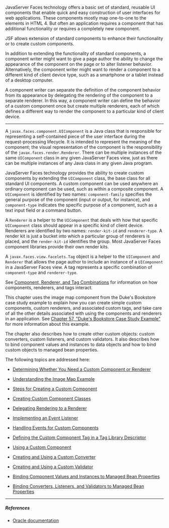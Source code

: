 JavaServer Faces technology offers a basic set of standard, reusable UI components that enable quick and easy construction of user interfaces for web applications.
These components mostly map one-to-one to the elements in HTML 4.
But often an application requires a component that has additional functionality or requires a completely new component.

JSF allows extension of standard components to enhance their functionality or to create custom components.

In addition to extending the functionality of standard components, a component writer might want to give a page author the ability to change the appearance of the component on the page or to alter listener behavior.
Alternatively, the component writer might want to render a component to a different kind of client device type, such as a smartphone or a tablet instead of a desktop computer.

A component writer can separate the definition of the component behavior from its appearance by delegating the rendering of the component to a separate renderer.
In this way, a component writer can define the behavior of a custom component once but create multiple renderers, each of which defines a different way to render the component to a particular kind of client device.

---

A `javax.faces.component.UIComponent` is a Java class that is responsible for representing a self-contained piece of the user interface during the request-processing lifecycle.
It is intended to represent the meaning of the component; the visual representation of the component is the responsibility of the `javax.faces.render.Renderer`. There can be multiple instances of the same `UIComponent` class in any given JavaServer Faces view, just as there can be multiple instances of any Java class in any given Java program.

JavaServer Faces technology provides the ability to create custom components by extending the `UIComponent` class, the base class for all standard UI components. A custom component can be used anywhere an ordinary component can be used, such as within a composite component. A `UIComponent` is identified by two names: `component-family` specifies the general purpose of the component (input or output, for instance), and `component-type` indicates the specific purpose of a component, such as a text input field or a command button.

A `Renderer` is a helper to the `UIComponent` that deals with how that specific `UIComponent` class should appear in a specific kind of client device. Renderers are identified by two names: `render-kit-id` and `renderer-type`. A render kit is just a bucket into which a particular group of renderers is placed, and the `render-kit-id` identifies the group. Most JavaServer Faces component libraries provide their own render kits.

A `javax.faces.view.facelets.Tag` object is a helper to the `UIComponent` and `Renderer` that allows the page author to include an instance of a `UIComponent` in a JavaServer Faces view. A tag represents a specific combination of `component-type` and `renderer-type`.

See [Component, Renderer, and Tag Combinations](https://docs.oracle.com/javaee/7/tutorial/jsf-custom001.htm#BNAVK) for information on how components, renderers, and tags interact.

This chapter uses the image map component from the Duke's Bookstore case study example to explain how you can create simple custom components, custom renderers, and associated custom tags, and take care of all the other details associated with using the components and renderers in an application. See [Chapter 57, "Duke's Bookstore Case Study Example"](https://docs.oracle.com/javaee/7/tutorial/dukes-bookstore.htm#GLNVI) for more information about this example.

The chapter also describes how to create other custom objects: custom converters, custom listeners, and custom validators. It also describes how to bind component values and instances to data objects and how to bind custom objects to managed bean properties.

The following topics are addressed here:

- [Determining Whether You Need a Custom Component or Renderer](https://docs.oracle.com/javaee/7/tutorial/jsf-custom001.htm#BNAVH)
    
- [Understanding the Image Map Example](https://docs.oracle.com/javaee/7/tutorial/jsf-custom002.htm#GLPCB)
    
- [Steps for Creating a Custom Component](https://docs.oracle.com/javaee/7/tutorial/jsf-custom003.htm#BNAVT)
    
- [Creating Custom Component Classes](https://docs.oracle.com/javaee/7/tutorial/jsf-custom004.htm#BNAVU)
    
- [Delegating Rendering to a Renderer](https://docs.oracle.com/javaee/7/tutorial/jsf-custom005.htm#BNAWA)
    
- [Implementing an Event Listener](https://docs.oracle.com/javaee/7/tutorial/jsf-custom006.htm#BNAUT)
    
- [Handling Events for Custom Components](https://docs.oracle.com/javaee/7/tutorial/jsf-custom007.htm#BNAWD)
    
- [Defining the Custom Component Tag in a Tag Library Descriptor](https://docs.oracle.com/javaee/7/tutorial/jsf-custom008.htm#BNAWN)
    
- [Using a Custom Component](https://docs.oracle.com/javaee/7/tutorial/jsf-custom009.htm#BNATT)
    
- [Creating and Using a Custom Converter](https://docs.oracle.com/javaee/7/tutorial/jsf-custom010.htm#BNAUS)
    
- [Creating and Using a Custom Validator](https://docs.oracle.com/javaee/7/tutorial/jsf-custom011.htm#BNAUW)
    
- [Binding Component Values and Instances to Managed Bean Properties](https://docs.oracle.com/javaee/7/tutorial/jsf-custom012.htm#BNATG)
    
- [Binding Converters, Listeners, and Validators to Managed Bean Properties](https://docs.oracle.com/javaee/7/tutorial/jsf-custom013.htm#BNATM)



---
##### ***References***
- [Oracle documentation](https://docs.oracle.com/javaee/7/tutorial/jsf-custom.htm#BNAVG)
